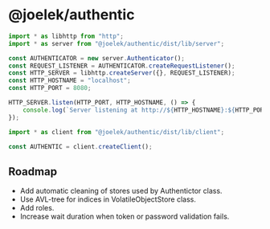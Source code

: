 # @joelek/authentic

```ts
import * as libhttp from "http";
import * as server from "@joelek/authentic/dist/lib/server";

const AUTHENTICATOR = new server.Authenticator();
const REQUEST_LISTENER = AUTHENTICATOR.createRequestListener();
const HTTP_SERVER = libhttp.createServer({}, REQUEST_LISTENER);
const HTTP_HOSTNAME = "localhost";
const HTTP_PORT = 8080;

HTTP_SERVER.listen(HTTP_PORT, HTTP_HOSTNAME, () => {
	console.log(`Server listening at http://${HTTP_HOSTNAME}:${HTTP_PORT}/ ...`);
});
```

```ts
import * as client from "@joelek/authentic/dist/lib/client";

const AUTHENTIC = client.createClient();
```

## Roadmap

* Add automatic cleaning of stores used by Authentictor class.
* Use AVL-tree for indices in VolatileObjectStore class.
* Add roles.
* Increase wait duration when token or password validation fails.
